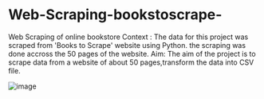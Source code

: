 # Web-Scraping-bookstoscrape-
Web Scraping of online bookstore
Context :
 The data for this project was scraped from 'Books to Scrape' website using Python. the scraping was done accross the 50 pages of the website.
 Aim:
 The aim of the project is to scrape data from a website of about 50 pages,transform the data into CSV file.

![image](https://github.com/sakshimodi04/Web-Scraping-bookstoscrape-/assets/102964395/0718fc13-903a-442e-8051-512f1e071ae8)
